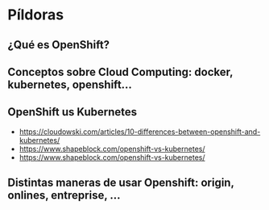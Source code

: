 # Píldoras

## ¿Qué es OpenShift?

## Conceptos sobre Cloud Computing: docker, kubernetes, openshift...

## OpenShift us Kubernetes

* https://cloudowski.com/articles/10-differences-between-openshift-and-kubernetes/
* https://www.shapeblock.com/openshift-vs-kubernetes/
* https://www.shapeblock.com/openshift-vs-kubernetes/

## Distintas maneras de usar Openshift: origin, onlines, entreprise, ...

